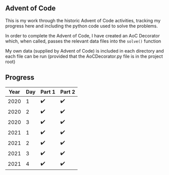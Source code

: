 
## Advent of Code

This is my work through the historic Advent of Code
activities, tracking my progress here and including
the python code used to solve the problems.

In order to complete the Advent of Code, I have created
an AoC Decorator which, when called, passes the relevant
data files into the `solve()` function

My own data (supplied by Advent of Code) is included in
each directory and each file can be run (provided that the
AoCDecorator.py file is in the project root)

## Progress
| Year | Day | Part 1 | Part 2 |
|-|-|-|-|
|2020|1|:heavy_check_mark:|:heavy_check_mark:|
|2020|2|:heavy_check_mark:|:heavy_check_mark:|
|2020|3|:heavy_check_mark:|:heavy_check_mark:|
|2021|1|:heavy_check_mark:|:heavy_check_mark:|
|2021|2|:heavy_check_mark:|:heavy_check_mark:|
|2021|3|:heavy_check_mark:|:heavy_check_mark:|
|2021|4|:heavy_check_mark:|:heavy_check_mark:|
